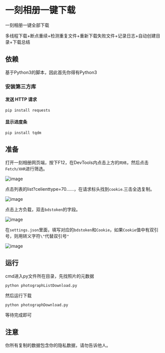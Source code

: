 # 一刻相册一键下载
一刻相册一键全部下载

多线程下载+断点重续+检测重复文件+重新下载失败文件+记录日志+自动创建目录+下载总结
## 依赖
基于Python3的脚本，因此首先你得有Python3
### 安装第三方库
#### 发送 HTTP 请求
```
pip install requests
```
#### 显示进度条
```
pip install tqdm
```
## 准备
打开一刻相册网页端，按下F12，在DevTools内点击上方的`网络`，然后点击`Fetch/XHR`进行筛选。

![image](https://github.com/user-attachments/assets/ddbc2d08-ee89-4d47-b1a8-2363a7929e32)


点击列表的list?celienttype=70……，在请求标头找到`cookie`.三击全选复制。

![image](https://github.com/user-attachments/assets/f1f5b3d4-04dc-48a1-af52-e23f741d43bb)


点击上方负载，双击`bdstoken`的字段。

![image](https://github.com/user-attachments/assets/5fcfd587-91e4-4dfe-8380-efc12a55e6ce)

在`settings.json`里面，填写对应的`bdstoken`和`Cookie`，如果`Cookie`值中有双引号，则用转义字符`\"`代替双引号`"`

![image](https://github.com/user-attachments/assets/d5590d6b-d8b3-4803-85d4-4c937aff8f16)

## 运行
cmd进入py文件所在目录，先找照片的元数据
```
python photographListDownload.py
```
然后运行下载
```
python photographDownload.py
```
等待完成即可
## 注意
你所有复制的数据包含你的隐私数据，请勿告诉他人。
